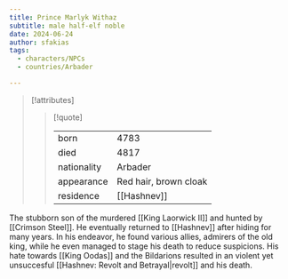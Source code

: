 ```yaml
---
title: Prince Marlyk Withaz
subtitle: male half-elf noble
date: 2024-06-24
author: sfakias
tags:
  - characters/NPCs
  - countries/Arbader

---
```

> [!attributes]
> 
> > [!quote]
> >
> > | | |
> > | --- | --- |
> > | born | 4783 |
> > | died | 4817 |
> > | nationality | Arbader |
> > | appearance | Red hair, brown cloak |
> > | residence | [[Hashnev]] |

The stubborn son of the murdered [[King Laorwick II]] and hunted by [[Crimson Steel]]. He eventually returned to [[Hashnev]] after hiding for many years. In his endeavor, he found various allies, admirers of the old king, while he even managed to stage his death to reduce suspicions. His hate towards [[King Oodas]] and the Bildarions resulted in an violent yet unsuccesful [[Hashnev: Revolt and Betrayal|revolt]] and his death.